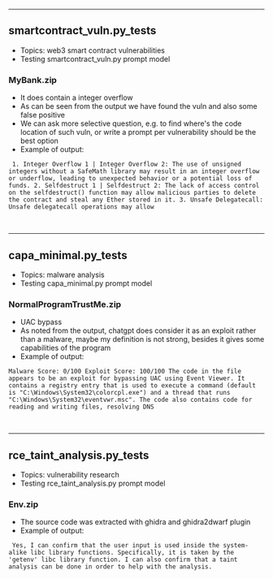 
----

## smartcontract_vuln.py_tests
 - Topics: web3 smart contract vulnerabilities
 - Testing smartcontract_vuln.py prompt model

### MyBank.zip

 - It does contain a integer overflow
 - As can be seen from the output we have found the vuln and also some false positive
 - We can ask more selective question, e.g. to find where's the code location of such vuln, or write a prompt per vulnerability should be the best option
 - Example of output:
```
 1. Integer Overflow 1 | Integer Overflow 2: The use of unsigned integers without a SafeMath library may result in an integer overflow or underflow, leading to unexpected behavior or a potential loss of funds. 2. Selfdestruct 1 | Selfdestruct 2: The lack of access control on the selfdestruct() function may allow malicious parties to delete the contract and steal any Ether stored in it. 3. Unsafe Delegatecall: Unsafe delegatecall operations may allow
```

<br />

----

## capa_minimal.py_tests
 - Topics: malware analysis
 - Testing capa_minimal.py prompt model

### NormalProgramTrustMe.zip 
 - UAC bypass
 - As noted from the output, chatgpt does consider it as an exploit rather than a malware, maybe my definition is not strong, besides it gives some capabilities of the program
 - Example of output:
```
Malware Score: 0/100 Exploit Score: 100/100 The code in the file appears to be an exploit for bypassing UAC using Event Viewer. It contains a registry entry that is used to execute a command (default is "C:\Windows\System32\colorcpl.exe") and a thread that runs "C:\Windows\System32\eventvwr.msc". The code also contains code for reading and writing files, resolving DNS
```

<br />

----

## rce_taint_analysis.py_tests
 - Topics: vulnerability research
 - Testing rce_taint_analysis.py prompt model

### Env.zip 
 - The source code was extracted with ghidra and ghidra2dwarf plugin
 - Example of output:
```
 Yes, I can confirm that the user input is used inside the system-alike libc library functions. Specifically, it is taken by the 'getenv' libc library function. I can also confirm that a taint analysis can be done in order to help with the analysis.
```

